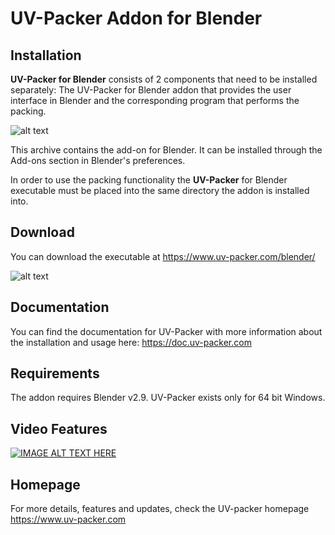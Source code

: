 # UV-Packer Addon for Blender

## Installation
**UV-Packer for Blender** consists of 2 components that need to be installed
separately: The UV-Packer for Blender addon that provides the user interface in
Blender and the corresponding program that performs the packing.

![alt text](https://www.uv-packer.com/wp-content/uploads/2021/02/UV-Packer_Blender_fastest_uv-packing_1080px.jpg "UV-Packer for Blender Release")

This archive contains the add-on for Blender. It can be installed through the Add-ons section in Blender's preferences.

In order to use the packing functionality the **UV-Packer** for Blender executable must be placed into the same directory the addon is installed into.

## Download
You can download the executable at https://www.uv-packer.com/blender/

![alt text](https://www.uv-packer.com/wp-content/uploads/2021/02/UV-Packer_Blender_Comparison_Case_1_1920px.jpg "UV-Packer for Blender Comparison")

## Documentation
You can find the documentation for UV-Packer with more information about the
installation and usage here:
https://doc.uv-packer.com


## Requirements
The addon requires Blender v2.9. 
UV-Packer exists only for 64 bit Windows.

## Video Features

[![IMAGE ALT TEXT HERE](https://www.uv-packer.com/wp-content/uploads/2021/02/UV-Packer_Blender_Youtube_Title_640px.jpg)](https://youtu.be/LHkrN4eGTOE)

## Homepage
For more details, features and updates, check the UV-packer homepage https://www.uv-packer.com
